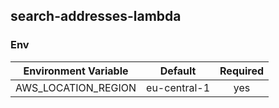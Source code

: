 ## search-addresses-lambda

### Env

| **Environment Variable** | **Default**  | **Required** |
| ------------------------ | ------------ | :----------: |
| AWS_LOCATION_REGION      | eu-central-1 |     yes      |
